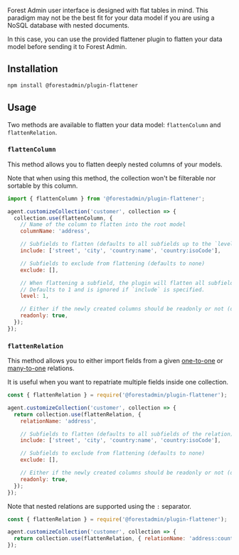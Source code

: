 Forest Admin user interface is designed with flat tables in mind. This paradigm may not be the best fit for your data model if you are using a NoSQL database with nested documents.

In this case, you can use the provided flattener plugin to flatten your data model before sending it to Forest Admin.

## Installation

```bash
npm install @forestadmin/plugin-flattener
```

## Usage

Two methods are available to flatten your data model: `flattenColumn` and `flattenRelation`.

### `flattenColumn`

This method allows you to flatten deeply nested columns of your models.

Note that when using this method, the collection won't be filterable nor sortable by this column.

```javascript
import { flattenColumn } from '@forestadmin/plugin-flattener';

agent.customizeCollection('customer', collection => {
  collection.use(flattenColumn, {
    // Name of the column to flatten into the root model
    columnName: 'address',

    // Subfields to flatten (defaults to all subfields up to the `level` setting)
    include: ['street', 'city', 'country:name', 'country:isoCode'],

    // Subfields to exclude from flattening (defaults to none)
    exclude: [],

    // When flattening a subfield, the plugin will flatten all subfields up to the `level` setting.
    // Defaults to 1 and is ignored if `include` is specified.
    level: 1,

    // Either if the newly created columns should be readonly or not (defaults to false)
    readonly: true,
  });
});
```

### `flattenRelation`

This method allows you to either import fields from a given [one-to-one](../../../agent-customization/relationships/single-record.md#one-to-one-relations) or [many-to-one](../../../agent-customization/relationships/single-record.md#many-to-one-relations) relations.

It is useful when you want to repatriate multiple fields inside one collection.

```javascript
const { flattenRelation } = require('@forestadmin/plugin-flattener');

agent.customizeCollection('customer', collection => {
  return collection.use(flattenRelation, {
    relationName: 'address',

    // Subfields to flatten (defaults to all subfields of the relation)
    include: ['street', 'city', 'country:name', 'country:isoCode'],

    // Subfields to exclude from flattening (defaults to none)
    exclude: [],

    // Either if the newly created columns should be readonly or not (defaults to false)
    readonly: true,
  });
});
```

Note that nested relations are supported using the `:` separator.

```javascript
const { flattenRelation } = require('@forestadmin/plugin-flattener');

agent.customizeCollection('customer', collection => {
  return collection.use(flattenRelation, { relationName: 'address:country' });
});
```
